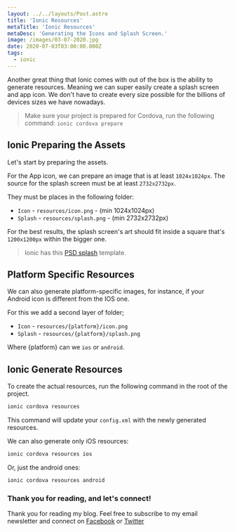 ```yaml
---
layout: ../../layouts/Post.astro
title: 'Ionic Resources'
metaTitle: 'Ionic Resources'
metaDesc: 'Generating the Icons and Splash Screen.'
image: /images/03-07-2020.jpg
date: 2020-07-03T03:00:00.000Z
tags:
  - ionic
---
```


Another great thing that Ionic comes with out of the box is the ability to generate resources.
Meaning we can super easily create a splash screen and app icon.
We don't have to create every size possible for the billions of devices sizes we have nowadays.

> Make sure your project is prepared for Cordova, run the following command: `ionic cordova prepare`

## Ionic Preparing the Assets

Let's start by preparing the assets.

For the App icon, we can prepare an image that is at least `1024x1024px`. The source for the splash screen must be at least `2732x2732px`.

They must be places in the following folder:

- `Icon` - `resources/icon.png` - (min 1024x1024px)
- `Splash` - `resources/splash.png` - (min 2732x2732px)

For the best results, the splash screen's art should fit inside a square that's `1200x1200px` within the bigger one.

> Ionic has this [PSD splash](https://code.ionicframework.com/resources/splash.psd) template.

## Platform Specific Resources

We can also generate platform-specific images, for instance, if your Android icon is different from the IOS one.

For this we add a second layer of folder;

- `Icon` - `resources/{platform}/icon.png`
- `Splash` - `resources/{platform}/splash.png`

Where {platform} can we `ios` or `android`.

## Ionic Generate Resources

To create the actual resources, run the following command in the root of the project.

```bash
ionic cordova resources
```

This command will update your `config.xml` with the newly generated resources.

We can also generate only iOS resources:

```bash
ionic cordova resources ios
```

Or, just the android ones:

```bash
ionic cordova resources android
```

### Thank you for reading, and let's connect!

Thank you for reading my blog. Feel free to subscribe to my email newsletter and connect on [Facebook](https://www.facebook.com/DailyDevTipsBlog) or [Twitter](https://twitter.com/DailyDevTips1)

